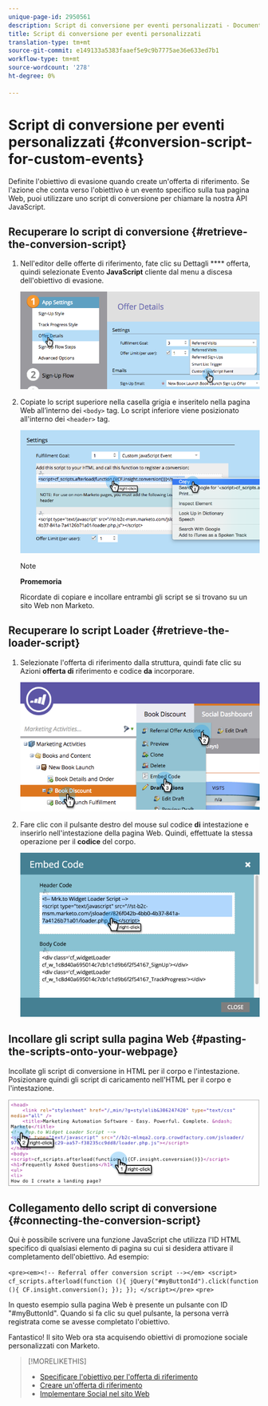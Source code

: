 ```yaml
---
unique-page-id: 2950561
description: Script di conversione per eventi personalizzati - Documenti Marketo - Documentazione prodotto
title: Script di conversione per eventi personalizzati
translation-type: tm+mt
source-git-commit: e149133a5383faaef5e9c9b7775ae36e633ed7b1
workflow-type: tm+mt
source-wordcount: '278'
ht-degree: 0%

---
```



# Script di conversione per eventi personalizzati {#conversion-script-for-custom-events}

Definite l&#39;obiettivo di evasione quando create un&#39;offerta di riferimento. Se l&#39;azione che conta verso l&#39;obiettivo è un evento specifico sulla tua pagina Web, puoi utilizzare uno script di conversione per chiamare la nostra API JavaScript.

## Recuperare lo script di conversione {#retrieve-the-conversion-script}

1. Nell&#39;editor delle offerte di riferimento, fate clic su Dettagli **** offerta, quindi selezionate Evento **JavaScript** cliente dal menu a discesa dell&#39;obiettivo di evasione.

   ![](assets/image2015-4-20-17-3a22-3a15.png)

1. Copiate lo script superiore nella casella grigia e inseritelo nella pagina Web all’interno dei `<body>` tag. Lo script inferiore viene posizionato all&#39;interno dei `<header>` tag.

   ![](assets/image2015-4-20-17-3a29-3a7.png)

   >[!NOTE]
   >
   >**Promemoria**
   >
   >
   >Ricordate di copiare e incollare entrambi gli script se si trovano su un sito Web non Marketo.

## Recuperare lo script Loader {#retrieve-the-loader-script}

1. Selezionate l&#39;offerta di riferimento dalla struttura, quindi fate clic su Azioni **offerta di** riferimento e codice **da** incorporare.

   ![](assets/image2015-4-20-17-3a34-3a46.png)

1. Fare clic con il pulsante destro del mouse sul codice **di** intestazione e inserirlo nell&#39;intestazione della pagina Web. Quindi, effettuate la stessa operazione per il **codice** del corpo.

   ![](assets/image2015-4-20-20-3a49-3a19.png)

## Incollare gli script sulla pagina Web {#pasting-the-scripts-onto-your-webpage}

Incollate gli script di conversione in HTML per il corpo e l&#39;intestazione. Posizionare quindi gli script di caricamento nell&#39;HTML per il corpo e l&#39;intestazione.

![](assets/image2015-4-20-21-3a0-3a16.png)

## Collegamento dello script di conversione {#connecting-the-conversion-script}

Qui è possibile scrivere una funzione JavaScript che utilizza l&#39;ID HTML specifico di qualsiasi elemento di pagina su cui si desidera attivare il completamento dell&#39;obiettivo. Ad esempio:

`<pre><em><!-- Referral offer conversion script --></em> <script> cf_scripts.afterload(function (){ jQuery("#myButtonId").click(function (){ CF.insight.conversion(); }); }); </script></pre>` `<pre>`

In questo esempio sulla pagina Web è presente un pulsante con ID &quot;#myButtonId&quot;. Quando si fa clic su quel pulsante, la persona verrà registrata come se avesse completato l&#39;obiettivo.

Fantastico! Il sito Web ora sta acquisendo obiettivi di promozione sociale personalizzati con Marketo.

>[!MORELIKETHIS]
>
>* [Specificare l&#39;obiettivo per l&#39;offerta di riferimento](../../../../product-docs/demand-generation/social/referral-offers/specify-goal-for-referral-offer.md)
>* [Creare un&#39;offerta di riferimento](../../../../product-docs/demand-generation/social/referral-offers/create-a-referral-offer.md)
>* [Implementare Social nel sito Web](deploy-social-on-your-website.md)

